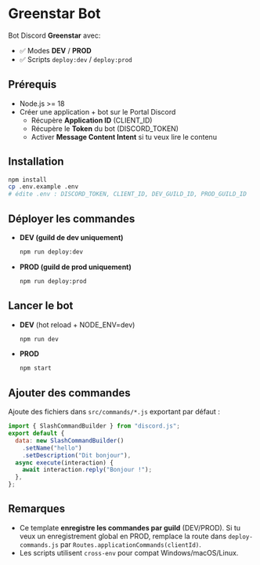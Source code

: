 # Greenstar Bot

Bot Discord **Greenstar** avec:

- ✅ Modes **DEV** / **PROD**
- ✅ Scripts `deploy:dev` / `deploy:prod`

## Prérequis

- Node.js >= 18
- Créer une application + bot sur le Portal Discord
  - Récupère **Application ID** (CLIENT_ID)
  - Récupère le **Token** du bot (DISCORD_TOKEN)
  - Activer **Message Content Intent** si tu veux lire le contenu

## Installation

```bash
npm install
cp .env.example .env
# édite .env : DISCORD_TOKEN, CLIENT_ID, DEV_GUILD_ID, PROD_GUILD_ID
```

## Déployer les commandes

- **DEV (guild de dev uniquement)**
  ```bash
  npm run deploy:dev
  ```
- **PROD (guild de prod uniquement)**
  ```bash
  npm run deploy:prod
  ```

## Lancer le bot

- **DEV** (hot reload + NODE_ENV=dev)
  ```bash
  npm run dev
  ```
- **PROD**
  ```bash
  npm start
  ```

## Ajouter des commandes

Ajoute des fichiers dans `src/commands/*.js` exportant par défaut :

```js
import { SlashCommandBuilder } from "discord.js";
export default {
  data: new SlashCommandBuilder()
    .setName("hello")
    .setDescription("Dit bonjour"),
  async execute(interaction) {
    await interaction.reply("Bonjour !");
  },
};
```

## Remarques

- Ce template **enregistre les commandes par guild** (DEV/PROD). Si tu veux un enregistrement global en PROD, remplace la route dans `deploy-commands.js` par `Routes.applicationCommands(clientId)`.
- Les scripts utilisent `cross-env` pour compat Windows/macOS/Linux.
